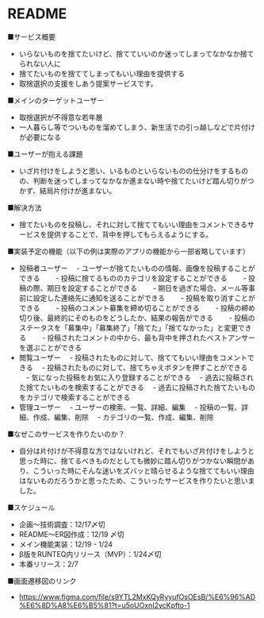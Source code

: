 # README

■サービス概要
- いらないものを捨てたいけど、捨てていいのか迷ってしまってなかなか捨てられない人に
- 捨てたいものを捨ててしまってもいい理由を提供する
- 取捨選択の支援をしあう提案サービスです。

■メインのターゲットユーザー
- 取捨選択が不得意な若年層
- 一人暮らし等でついものを溜めてしまう、新生活での引っ越しなどで片付けが必要になる


■ユーザーが抱える課題
- いざ片付けをしようと思い、いるものといらないものの仕分けをするものの、判断を迷ってしまってなかなか進まない時や捨てたいけど踏ん切りがつかず、結局片付けが進まない。


■解決方法
- 捨てたいものを投稿し、それに対して捨ててもいい理由をコメントできるサービスを提供することで、背中を押してもらえるようにする。

■実装予定の機能（以下の例は実際のアプリの機能から一部省略しています）
- 投稿者ユーザー
　- ユーザーが捨てたいものの情報、画像を投稿することができる
　　- 投稿に捨てるもののカテゴリを設定することができる
　　- 投稿の際、期日を設定することができる
　　- 期日を過ぎた場合、メール等事前に設定した連絡先に通知を送ることができる
　　- 投稿を取り消すことができる
　　- 投稿のコメント募集を締め切ることができる
　　- 投稿の締め切り後、最終的にそのものをどうしたか、結果の報告ができる
　　- 投稿のステータスを「募集中」「募集終了」「捨てた」「捨てなかった」と変更できる
　　- 投稿されたコメントの中から、最も背中を押されたベストアンサーを選ぶことができる
- 閲覧ユーザー
　- 投稿されたものに対して、捨ててもいい理由をコメントできる
　- 投稿されたものに対して、捨てちゃえボタンを押すことができる
　- 気になった投稿をお気に入り登録することができる
　- 過去に投稿された捨てたいものを検索することができる
　- 過去に投稿された捨てたいものをカテゴリで検索することができる
- 管理ユーザー
　- ユーザーの検索、一覧、詳細、編集
　- 投稿の一覧、詳細、作成、編集、削除
　- カテゴリの一覧、作成、編集、削除

■なぜこのサービスを作りたいのか？
- 自分は片付けが不得意な方ではないけれど、それでもいざ片付けをしようと思った時に、捨てるべきものだとしても微妙に踏ん切りがつかない瞬間があり、こういった時にそんな迷いをズバッと晴らせるような捨ててもいい理由はないものだろうかと思ったため、こういったサービスを作りたいと思いました。

■スケジュール
- 企画〜技術調査：12/17〆切
- README〜ER図作成：12/19 〆切
- メイン機能実装：12/19 - 1/24
- β版をRUNTEQ内リリース（MVP）：1/24〆切
- 本番リリース：2/7

■画面遷移図のリンク
- https://www.figma.com/file/s9YTL2MxKQyRyyufOsOEsB/%E6%96%AD%E6%8D%A8%E6%B5%81?t=u5oUOxnI2ycKpfto-1
